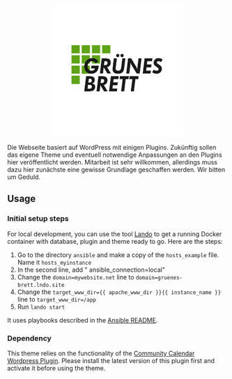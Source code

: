 <p align="center">
  <img width="300" height="300" src="assets/logo-text-light.png">
</p>

Die Webseite basiert auf WordPress mit einigen Plugins. Zukünftig sollen das eigene Theme und eventuell notwendige Anpassungen an den Plugins hier veröffentlicht werden. Mitarbeit ist sehr willkommen, allerdings muss dazu hier zunächste eine gewisse Grundlage geschaffen werden. Wir bitten um Geduld.

## Usage

### Initial setup steps

For local development, you can use the tool [Lando](https://lando.dev/) to get a running Docker container with database,
plugin and theme ready to go. Here are the steps:

1. Go to the directory `ansible` and make a copy of the `hosts_example` file. Name it `hosts_myinstance`
2. In the second line, add "  ansible_connection=local"
3. Change the `domain=mywebsite.net` line to `domain=gruenes-brett.lndo.site`
4. Change the `target_www_dir={{ apache_www_dir }}{{ instance_name }}` line to `target_www_dir=/app`
5. Run `lando start`

It uses playbooks described in the [Ansible README](ansible/README.md).

### Dependency

This theme relies on the functionality of the
[Community Calendar Wordpress Plugin](https://github.com/gruenes-brett/community-calendar).
Please install the latest version of this plugin first and activate it before using
the theme.
